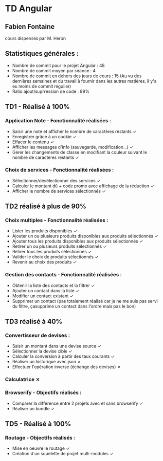 # TD Angular 
## Fabien Fontaine

cours dispensés par M. Heron

## Statistiques générales :

  * Nombre de commit pour le projet Angular : 48
  * Nombre de commit moyen par séance : 4
  * Nombre de commit en dehors des jours de cours : 15 
    (Au vu des dernières semaines et du travail à fournir dans les autres matières, il y'a eu moins de commit régulier)
  * Ratio ajout/suprression de code : 99%

  
## TD1 - Réalisé à 100% 
### Application Note - Fonctionnalité réalisées :
  * Saisir une note et afficher le nombre de caractères restants ✓
  * Enregistrer grâce à un cookie ✓
  * Effacer le contenu ✓
  * Afficher les messages d'info (sauvegarde, modification…) ✓
  * Gérer les changements de classe en modifiant la couleur suivant le nombre de caractères restants ✓


### Choix de services - Fonctionnalité réalisées :
  * Sélectionner/désélectionner des services ✓
  * Calculer le montant dû + code promo avec affichage de la réduction ✓
  * Afficher le nombre de services sélectionnés ✓

  
## TD2 réalisé à plus de 90%
### Choix multiples - Fonctionnalité réalisées :

  * Lister les produits disponibles ✓
  * Ajouter un ou plusieurs produits disponibles aux produits sélectionnés ✓
  * Ajouter tous les produits disponibles aux produits sélectionnés ✓
  * Retirer un ou plusieurs produits sélectionnés ✓
  * Retirer tous les produits sélectionnés ✓
  * Valider le choix de produits sélectionnés ✓
  * Revenir au choix des produits ✓
  
### Gestion des contacts - Fonctionnalité réalisées :

   * Obtenir la liste des contacts et la filtrer ✓
   * Ajouter un contact dans la liste ✓
   * Modifier un contact existant ✓
   * Supprimer un contact (pas totalement réalisé car je ne me suis pas servi du filtre, çasupprime un contact dans l'ordre mais        pas le bon)  
  
## TD3 réalisé à 40%
### Convertisseur de devises  :
   * Saisir un montant dans une devise source ✓
   * Sélectionner la devise cible ✓
   * Calculer la conversion à partir des taux courants ✓
   * Réaliser un historique avec json ✗
   * Effectuer l'opération inverse (échange des devises) ✗

### Calculatrice ✗

### Browserify - Objectifs réalisés :
 * Comparer la différence entre 2 projets avec et sans browserify ✓
 * Réaliser un bundle ✓
  
## TD5 - Réalisé à 100%
### Routage - Objectifs réalisés :
   * Mise en oeuvre le routage ✓
   * Création d'un squelette de projet multi-modules ✓


   
     






